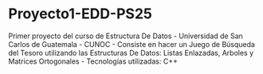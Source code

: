 # Proyecto1-EDD-PS25
Primer proyecto del curso de Estructura De Datos - Universidad de San Carlos de Guatemala - CUNOC - Consiste en hacer un Juego de Búsqueda del Tesoro utilizando las Estructuras De Datos: Listas Enlazadas, Arboles y Matrices Ortogonales - Tecnologías utilizadas: C++
